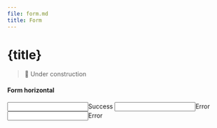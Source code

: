 ```yaml
---
file: form.md
title: Form
---
```


<script>
    import {Form, FormGroup, Icon, IconButton, Input} from '$lib'
</script>

# {title}

> 🚧 Under construction

<Form horizontal>
    <h4>Form horizontal</h4>
    <FormGroup>
        <Input validity="success">Success</Input>
    </FormGroup>
    <FormGroup>
        <Input validity="error">Error <Icon slot="iconRight" icon="emoji" /></Input>
    </FormGroup>
    <FormGroup>
        <Input validity="error">Error <IconButton slot="iconRight" icon="emoji" /></Input>
    </FormGroup>
</Form>
